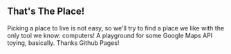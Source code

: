 ## That's The Place!

Picking a place to live is not easy, so we'll try to find a place we like with the only tool we know: computers! A playground for some Google Maps API toying, basically. Thanks Github Pages!

